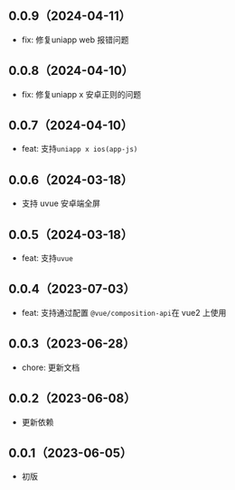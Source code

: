 ## 0.0.9（2024-04-11）
- fix: 修复uniapp web 报错问题
## 0.0.8（2024-04-10）
- fix: 修复uniapp x 安卓正则的问题
## 0.0.7（2024-04-10）
- feat: 支持`uniapp x ios(app-js)`
## 0.0.6（2024-03-18）
- 支持 uvue 安卓端全屏
## 0.0.5（2024-03-18）
- feat: 支持`uvue`
## 0.0.4（2023-07-03）
- feat: 支持通过配置 `@vue/composition-api`在 vue2 上使用
## 0.0.3（2023-06-28）
- chore: 更新文档
## 0.0.2（2023-06-08）
- 更新依赖
## 0.0.1（2023-06-05）
- 初版
